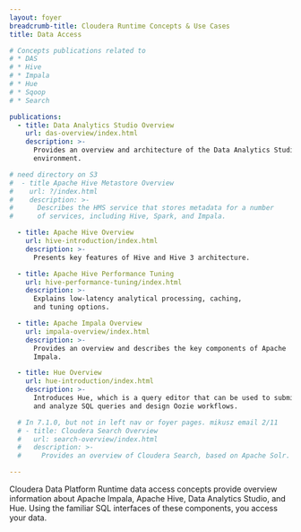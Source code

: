 ```yaml
---
layout: foyer
breadcrumb-title: Cloudera Runtime Concepts & Use Cases
title: Data Access

# Concepts publications related to
# * DAS
# * Hive
# * Impala
# * Hue
# * Sqoop
# * Search

publications:
  - title: Data Analytics Studio Overview
    url: das-overview/index.html
    description: >-
      Provides an overview and architecture of the Data Analytics Studio
      environment.

# need directory on S3
#  - title Apache Hive Metastore Overview
#    url: ?/index.html
#    description: >-
#      Describes the HMS service that stores metadata for a number 
#      of services, including Hive, Spark, and Impala.

  - title: Apache Hive Overview
    url: hive-introduction/index.html
    description: >-
      Presents key features of Hive and Hive 3 architecture.

  - title: Apache Hive Performance Tuning
    url: hive-performance-tuning/index.html
    description: >-
      Explains low-latency analytical processing, caching,
      and tuning options.

  - title: Apache Impala Overview
    url: impala-overview/index.html
    description: >-
      Provides an overview and describes the key components of Apache
      Impala.

  - title: Hue Overview
    url: hue-introduction/index.html
    description: >-
      Introduces Hue, which is a query editor that can be used to submit
      and analyze SQL queries and design Oozie workflows.

  # In 7.1.0, but not in left nav or foyer pages. mikusz email 2/11
  # - title: Cloudera Search Overview
  #   url: search-overview/index.html
  #   description: >-
  #     Provides an overview of Cloudera Search, based on Apache Solr.

---
```

Cloudera Data Platform Runtime data access concepts provide overview
information about Apache Impala, Apache Hive, Data Analytics Studio, and Hue. Using the
familiar SQL interfaces of these components, you access your data.
